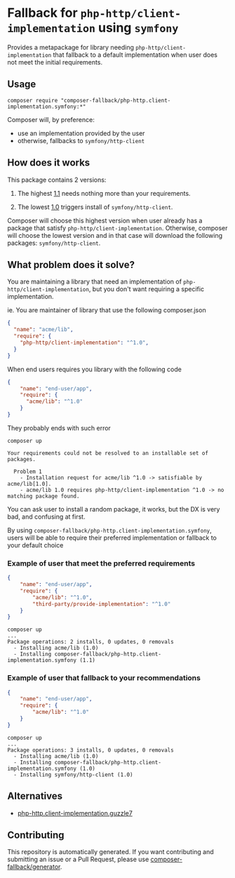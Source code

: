# Fallback for `php-http/client-implementation` using `symfony`

Provides a metapackage for library needing `php-http/client-implementation` 
that fallback to a default implementation when user does not meet
the initial requirements.

## Usage

```shell
composer require "composer-fallback/php-http.client-implementation.symfony:*"
```

Composer will, by preference:
- use an implementation provided by the user
- otherwise, fallbacks to `symfony/http-client`

## How does it works

This package contains 2 versions:

1. The highest [1.1](https://github.com/composer-fallback/php-http.client-implementation.symfony/blob/1.1/composer.json) needs nothing more than your requirements.

1. The lowest [1.0](https://github.com/composer-fallback/php-http.client-implementation.symfony/blob/1.0/composer.json) triggers install of `symfony/http-client`.

Composer will choose this highest version when user already has a package that satisfy `php-http/client-implementation`.
Otherwise, composer will choose the lowest version and in that case will 
download the following packages: `symfony/http-client`.

## What problem does it solve?

You are maintaining a library that need an implementation of `php-http/client-implementation`,
but you don't want requiring a specific implementation. 

ie. You are maintainer of library that use the following composer.json
```json
{
  "name": "acme/lib",
  "require": {
    "php-http/client-implementation": "^1.0",
  }
}
```

When end users requires you library with the following code 
```json
{
    "name": "end-user/app",
    "require": {
      "acme/lib": "^1.0"
    }
}
```

They probably ends with such error

```shell
composer up

Your requirements could not be resolved to an installable set of packages.

  Problem 1
    - Installation request for acme/lib ^1.0 -> satisfiable by acme/lib[1.0].
    - acme/lib 1.0 requires php-http/client-implementation ^1.0 -> no matching package found.
```

You can ask user to install a random package, it works, but the DX is very bad,
and confusing at first.

By using `composer-fallback/php-http.client-implementation.symfony`, 
users will be able to require their preferred implementation 
or fallback to your default choice

### Example of user that meet the preferred requirements

```json
{
    "name": "end-user/app",
    "require": {
        "acme/lib": "^1.0",
        "third-party/provide-implementation": "^1.0"
    }
}
```
```shell
composer up
...
Package operations: 2 installs, 0 updates, 0 removals
  - Installing acme/lib (1.0)
  - Installing composer-fallback/php-http.client-implementation.symfony (1.1)
```

### Example of user that fallback to your recommendations

```json
{
    "name": "end-user/app",
    "require": {
        "acme/lib": "^1.0"
    }
}
```
```shell
composer up
...
Package operations: 3 installs, 0 updates, 0 removals
  - Installing acme/lib (1.0)
  - Installing composer-fallback/php-http.client-implementation.symfony (1.0)
  - Installing symfony/http-client (1.0)
```

## Alternatives

 - [php-http.client-implementation.guzzle7](https://github.com/composer-fallback/php-http.client-implementation.guzzle7)

## Contributing

This repository is automatically generated. If you want contributing and 
submitting an issue or a Pull Request, please use 
[composer-fallback/generator](https://github.com/composer-fallback/generator).
